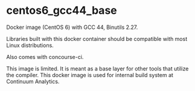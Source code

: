 # centos6_gcc44_base

Docker image (CentOS 6) with GCC 44, Binutils 2.27.

Libraries built with this docker container should be compatible with most Linux
distributions.

Also comes with concourse-ci.

This image is limited. It is meant as a base layer for other tools
that utilize the compiler. This docker image is used for internal build system at Continuum Analytics. 
